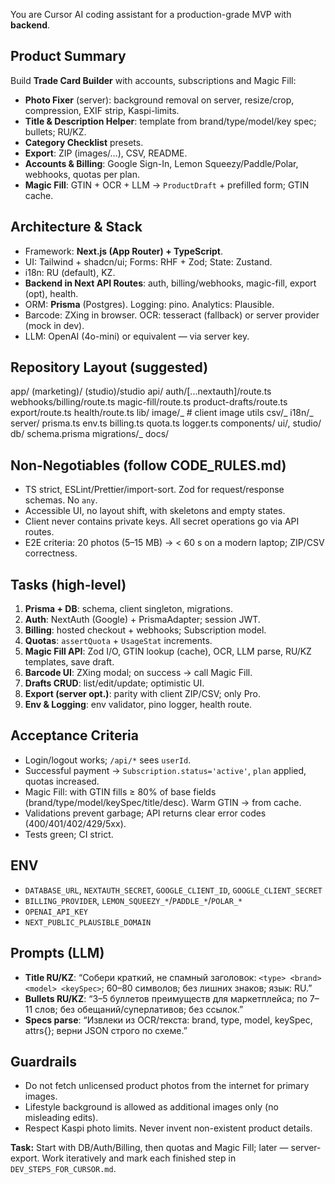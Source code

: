 You are Cursor AI coding assistant for a production-grade MVP with **backend**.

## Product Summary

Build **Trade Card Builder** with accounts, subscriptions and Magic Fill:

- **Photo Fixer** (server): background removal on server, resize/crop, compression, EXIF strip, Kaspi-limits.
- **Title & Description Helper**: template from brand/type/model/key spec; bullets; RU/KZ.
- **Category Checklist** presets.
- **Export**: ZIP (images/…), CSV, README.
- **Accounts & Billing**: Google Sign-In, Lemon Squeezy/Paddle/Polar, webhooks, quotas per plan.
- **Magic Fill**: GTIN + OCR + LLM → `ProductDraft` + prefilled form; GTIN cache.

## Architecture & Stack

- Framework: **Next.js (App Router) + TypeScript**.
- UI: Tailwind + shadcn/ui; Forms: RHF + Zod; State: Zustand.
- i18n: RU (default), KZ.
- **Backend in Next API Routes**: auth, billing/webhooks, magic-fill, export (opt), health.
- ORM: **Prisma** (Postgres). Logging: pino. Analytics: Plausible.
- Barcode: ZXing in browser. OCR: tesseract (fallback) or server provider (mock in dev).
- LLM: OpenAI (4o-mini) or equivalent — via server key.

## Repository Layout (suggested)

app/
(marketing)/
(studio)/studio
api/
auth/[...nextauth]/route.ts
webhooks/billing/route.ts
magic-fill/route.ts
product-drafts/route.ts
export/route.ts
health/route.ts
lib/
image/_ # client image utils
csv/_
i18n/_
server/
prisma.ts
env.ts
billing.ts
quota.ts
logger.ts
components/
ui/, studio/
db/
schema.prisma
migrations/_
docs/

## Non-Negotiables (follow **CODE_RULES.md**)

- TS strict, ESLint/Prettier/import-sort. Zod for request/response schemas. No `any`.
- Accessible UI, no layout shift, with skeletons and empty states.
- Client never contains private keys. All secret operations go via API routes.
- E2E criteria: 20 photos (5–15 MB) → < 60 s on a modern laptop; ZIP/CSV correctness.

## Tasks (high-level)

1. **Prisma + DB**: schema, client singleton, migrations.
2. **Auth**: NextAuth (Google) + PrismaAdapter; session JWT.
3. **Billing**: hosted checkout + webhooks; Subscription model.
4. **Quotas**: `assertQuota` + `UsageStat` increments.
5. **Magic Fill API**: Zod I/O, GTIN lookup (cache), OCR, LLM parse, RU/KZ templates, save draft.
6. **Barcode UI**: ZXing modal; on success → call Magic Fill.
7. **Drafts CRUD**: list/edit/update; optimistic UI.
8. **Export (server opt.)**: parity with client ZIP/CSV; only Pro.
9. **Env & Logging**: env validator, pino logger, health route.

## Acceptance Criteria

- Login/logout works; `/api/*` sees `userId`.
- Successful payment → `Subscription.status='active'`, `plan` applied, quotas increased.
- Magic Fill: with GTIN fills ≥ 80% of base fields (brand/type/model/keySpec/title/desc). Warm GTIN → from cache.
- Validations prevent garbage; API returns clear error codes (400/401/402/429/5xx).
- Tests green; CI strict.

## ENV

- `DATABASE_URL`, `NEXTAUTH_SECRET`, `GOOGLE_CLIENT_ID`, `GOOGLE_CLIENT_SECRET`
- `BILLING_PROVIDER`, `LEMON_SQUEEZY_*`/`PADDLE_*`/`POLAR_*`
- `OPENAI_API_KEY`
- `NEXT_PUBLIC_PLAUSIBLE_DOMAIN`

## Prompts (LLM)

- **Title RU/KZ**: “Собери краткий, не спамный заголовок: `<type> <brand> <model> <keySpec>`; 60–80 символов; без лишних знаков; язык: RU.”
- **Bullets RU/KZ**: “3–5 буллетов преимуществ для маркетплейса; по 7–11 слов; без обещаний/суперлативов; без ссылок.”
- **Specs parse**: “Извлеки из OCR/текста: brand, type, model, keySpec, attrs{}; верни JSON строго по схеме.”

## Guardrails

- Do not fetch unlicensed product photos from the internet for primary images.
- Lifestyle background is allowed as additional images only (no misleading edits).
- Respect Kaspi photo limits. Never invent non-existent product details.

**Task:** Start with DB/Auth/Billing, then quotas and Magic Fill; later — server-export. Work iteratively and mark each finished step in `DEV_STEPS_FOR_CURSOR.md`.

